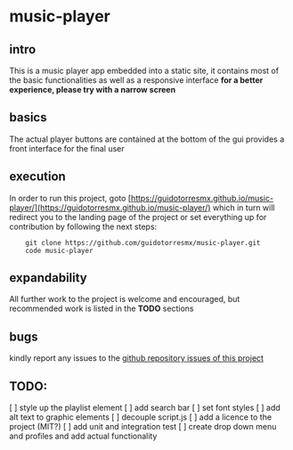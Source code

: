 # music-player
## intro
This is a music player app embedded into a static site, it contains most of the basic functionalities as well as a responsive interface
__for a better experience, please try with a narrow screen__

## basics
The actual player buttons are contained at the bottom of the gui provides a front interface for the final user


## execution
In order to run this project, goto [https://guidotorresmx.github.io/music-player/](https://guidotorresmx.github.io/music-player/) which in turn will redirect you to the landing page of the project or set everything up for contribution by following the next steps:

```
    git clone https://github.com/guidotorresmx/music-player.git
    code music-player
```


## expandability
All further work to the project is welcome and encouraged, but recommended work is listed in the __TODO__ sections

## bugs
kindly report any issues to the [github repository issues of this project](https://github.com/guidotorresmx/music-player)

## TODO:
[ ] style up the playlist element 
[ ] add search bar
[ ] set font styles
[ ] add alt text to graphic elements
[ ] decouple script.js
[ ] add a licence to the project (MIT?)
[ ] add unit and integration test
[ ] create drop down menu and profiles and add actual functionality